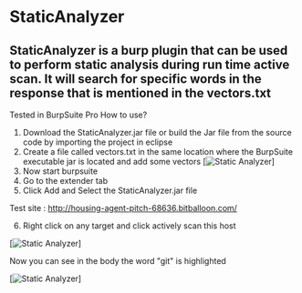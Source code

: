 # StaticAnalyzer
## StaticAnalyzer is a burp plugin that can be used to perform static analysis during run time active scan. It will search for specific words in the response that is mentioned in the vectors.txt


Tested in BurpSuite Pro
How to use?

1. Download the StaticAnalyzer.jar file or build the Jar file from the source code by importing the project in eclipse
2. Create a file called vectors.txt in the same location where the BurpSuite executable jar is located and add some vectors
[![Static Analyzer](https://github.com/dibsy/StaticAnalyzer/blob/master/vectors.PNG)]
3. Now start burpsuite
4. Go to the extender tab
5. Click Add and Select the StaticAnalyzer.jar file

Test site : http://housing-agent-pitch-68636.bitballoon.com/

6. Right click on any target and click actively scan this host

[![Static Analyzer](https://github.com/dibsy/StaticAnalyzer/blob/master/issues0.PNG)]

Now you can see in the body the word "git" is highlighted

[![Static Analyzer](https://github.com/dibsy/StaticAnalyzer/blob/master/issues.PNG)]
